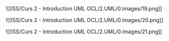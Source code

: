 

![[ISS/Curs 2 - Introduction UML OCL/2.UML/0.images/19.png]]


![[ISS/Curs 2 - Introduction UML OCL/2.UML/0.images/20.png]]


![[ISS/Curs 2 - Introduction UML OCL/2.UML/0.images/21.png]]
